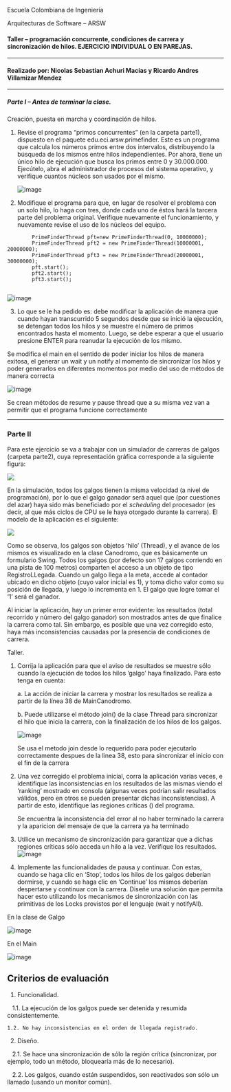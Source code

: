 Escuela Colombiana de Ingeniería

Arquitecturas de Software – ARSW

#### Taller – programación concurrente, condiciones de carrera y sincronización de hilos. EJERCICIO INDIVIDUAL O EN PAREJAS.


-----------------------------------------------------------------------------------------
#### Realizado por: Nicolas Sebastian Achuri Macias y Ricardo Andres Villamizar Mendez
---------------------------------------------------------------------------------------


##### Parte I – Antes de terminar la clase.

Creación, puesta en marcha y coordinación de hilos.

1. Revise el programa “primos concurrentes” (en la carpeta parte1), dispuesto en el paquete edu.eci.arsw.primefinder. Este es un programa que calcula los números primos entre dos intervalos, distribuyendo la búsqueda de los mismos entre hilos independientes. Por ahora, tiene un único hilo de ejecución que busca los primos entre 0 y 30.000.000. Ejecútelo, abra el administrador de procesos del sistema operativo, y verifique cuantos núcleos son usados por el mismo.

   ![image](https://github.com/user-attachments/assets/03230955-c18f-4bbe-a29a-daed5e2c82f7)


2. Modifique el programa para que, en lugar de resolver el problema con un solo hilo, lo haga con tres, donde cada uno de éstos hará la tarcera parte del problema original. Verifique nuevamente el funcionamiento, y nuevamente revise el uso de los núcleos del equipo.

```
        PrimeFinderThread pft=new PrimeFinderThread(0, 10000000);
        PrimeFinderThread pft2 = new PrimeFinderThread(10000001, 20000000);
        PrimeFinderThread pft3 = new PrimeFinderThread(20000001, 30000000);
        pft.start();
        pft2.start();
        pft3.start();
        
```

![image](https://github.com/user-attachments/assets/f9300525-e861-4c43-b501-45dd20ac5032)


3. Lo que se le ha pedido es: debe modificar la aplicación de manera que cuando hayan transcurrido 5 segundos desde que se inició la ejecución, se detengan todos los hilos y se muestre el número de primos encontrados hasta el momento. Luego, se debe esperar a que el usuario presione ENTER para reanudar la ejecución de los mismo.

Se modifica el main en el sentido de poder iniciar los hilos de manera exitosa, el generar un wait y un notify al momento de sincronizar los hilos y poder generarlos en diferentes momentos por medio del uso de métodos de manera correcta

![image](https://github.com/user-attachments/assets/d37a3ebc-2e03-4404-a9ac-01518f4fd4dc)

Se crean métodos de resume y pause thread que a su misma vez van a permitir que el programa funcione correctamente


---------------------------------------------------------------------------


### Parte II 


Para este ejercicio se va a trabajar con un simulador de carreras de galgos (carpeta parte2), cuya representación gráfica corresponde a la siguiente figura:

![](./img/media/image1.png)

En la simulación, todos los galgos tienen la misma velocidad (a nivel de programación), por lo que el galgo ganador será aquel que (por cuestiones del azar) haya sido más beneficiado por el *scheduling* del
procesador (es decir, al que más ciclos de CPU se le haya otorgado durante la carrera). El modelo de la aplicación es el siguiente:

![](./img/media/image2.png)

Como se observa, los galgos son objetos ‘hilo’ (Thread), y el avance de los mismos es visualizado en la clase Canodromo, que es básicamente un formulario Swing. Todos los galgos (por defecto son 17 galgos corriendo en una pista de 100 metros) comparten el acceso a un objeto de tipo
RegistroLLegada. Cuando un galgo llega a la meta, accede al contador ubicado en dicho objeto (cuyo valor inicial es 1), y toma dicho valor como su posición de llegada, y luego lo incrementa en 1. El galgo que
logre tomar el ‘1’ será el ganador.

Al iniciar la aplicación, hay un primer error evidente: los resultados (total recorrido y número del galgo ganador) son mostrados antes de que finalice la carrera como tal. Sin embargo, es posible que una vez corregido esto, haya más inconsistencias causadas por la presencia de condiciones de carrera.

Taller.

1.  Corrija la aplicación para que el aviso de resultados se muestre
    sólo cuando la ejecución de todos los hilos ‘galgo’ haya finalizado.
    Para esto tenga en cuenta:

    a.  La acción de iniciar la carrera y mostrar los resultados se realiza a partir de la línea 38 de MainCanodromo.

    b.  Puede utilizarse el método join() de la clase Thread para sincronizar el hilo que inicia la carrera, con la finalización de los hilos de los galgos.

      ![image](https://github.com/user-attachments/assets/1d00a702-23a2-4600-8a8a-50f4d2c63beb)

      Se usa el metodo join desde lo requerido para poder ejecutarlo correctamente despues de la linea 38, esto para sincronizar el inicio con el fin de la carrera

2.  Una vez corregido el problema inicial, corra la aplicación varias
    veces, e identifique las inconsistencias en los resultados de las
    mismas viendo el ‘ranking’ mostrado en consola (algunas veces
    podrían salir resultados válidos, pero en otros se pueden presentar
    dichas inconsistencias). A partir de esto, identifique las regiones
    críticas () del programa.

    <div align="justify">
    Se encuentra la inconsistencia del error al no haber terminado la carrera y la aparicion del mensaje de que la carrera ya ha terminado
    </div>

    

4.  Utilice un mecanismo de sincronización para garantizar que a dichas
    regiones críticas sólo acceda un hilo a la vez. Verifique los
    resultados.
      ![image](https://github.com/user-attachments/assets/a3ca7dc7-12c5-4372-bdff-6b9cd64a0ec7)



5.  Implemente las funcionalidades de pausa y continuar. Con estas,
    cuando se haga clic en ‘Stop’, todos los hilos de los galgos
    deberían dormirse, y cuando se haga clic en ‘Continue’ los mismos
    deberían despertarse y continuar con la carrera. Diseñe una solución que permita hacer esto utilizando los mecanismos de sincronización con las primitivas de los Locks provistos por el lenguaje (wait y notifyAll).

   En la clase de Galgo
   
   ![image](https://github.com/user-attachments/assets/1742291f-df17-4639-9d73-8330b5bd7b5f)

   En el Main

   ![image](https://github.com/user-attachments/assets/6b389b7b-9f75-41ad-a771-562c1b259612)

   

## Criterios de evaluación

1. Funcionalidad.

    1.1. La ejecución de los galgos puede ser detenida y resumida consistentemente.
    
    1.2. No hay inconsistencias en el orden de llegada registrado.
    
2. Diseño.   

    2.1. Se hace una sincronización de sólo la región crítica (sincronizar, por ejemplo, todo un método, bloquearía más de lo necesario).
    
    2.2. Los galgos, cuando están suspendidos, son reactivados son sólo un llamado (usando un monitor común).

